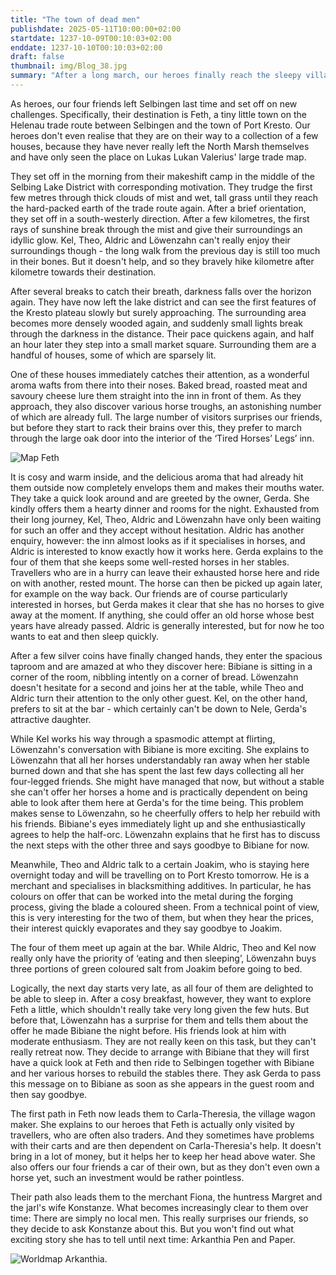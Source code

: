 ```yaml
---
title: "The town of dead men"
publishdate: 2025-05-11T10:00:00+02:00
startdate: 1237-10-09T00:10:03+02:00
enddate: 1237-10-10T00:10:03+02:00
draft: false
thumbnail: img/Blog_38.jpg
summary: "After a long march, our heroes finally reach the sleepy village of Feth today. They are surprised to meet Bibiane in the inn ‘Die müden Pferdebeine’ - but this is by no means the only surprise in the village. Find out what else awaits them in Feth here:"
---
```


As heroes, our four friends left Selbingen last time and set off on new challenges. Specifically, their destination is Feth, a tiny little town on the Helenau trade route between Selbingen and the town of Port Kresto. Our heroes don't even realise that they are on their way to a collection of a few houses, because they have never really left the North Marsh themselves and have only seen the place on Lukas Lukan Valerius' large trade map.

They set off in the morning from their makeshift camp in the middle of the Selbing Lake District with corresponding motivation. They trudge the first few metres through thick clouds of mist and wet, tall grass until they reach the hard-packed earth of the trade route again. After a brief orientation, they set off in a south-westerly direction. After a few kilometres, the first rays of sunshine break through the mist and give their surroundings an idyllic glow. Kel, Theo, Aldric and Löwenzahn can't really enjoy their surroundings though - the long walk from the previous day is still too much in their bones. But it doesn't help, and so they bravely hike kilometre after kilometre towards their destination.

After several breaks to catch their breath, darkness falls over the horizon again. They have now left the lake district and can see the first features of the Kresto plateau slowly but surely approaching. The surrounding area becomes more densely wooded again, and suddenly small lights break through the darkness in the distance. Their pace quickens again, and half an hour later they step into a small market square. Surrounding them are a handful of houses, some of which are sparsely lit.

One of these houses immediately catches their attention, as a wonderful aroma wafts from there into their noses. Baked bread, roasted meat and savoury cheese lure them straight into the inn in front of them. As they approach, they also discover various horse troughs, an astonishing number of which are already full. The large number of visitors surprises our friends, but before they start to rack their brains over this, they prefer to march through the large oak door into the interior of the ‘Tired Horses’ Legs’ inn.

<div class="img-max center">
  <img class="img-fluid" title="Karte Feth" alt="Map Feth" src="/img/feth.jpg" />
</div>

It is cosy and warm inside, and the delicious aroma that had already hit them outside now completely envelops them and makes their mouths water. They take a quick look around and are greeted by the owner, Gerda. She kindly offers them a hearty dinner and rooms for the night. Exhausted from their long journey, Kel, Theo, Aldric and Löwenzahn have only been waiting for such an offer and they accept without hesitation. Aldric has another enquiry, however: the inn almost looks as if it specialises in horses, and Aldric is interested to know exactly how it works here. Gerda explains to the four of them that she keeps some well-rested horses in her stables. Travellers who are in a hurry can leave their exhausted horse here and ride on with another, rested mount. The horse can then be picked up again later, for example on the way back. Our friends are of course particularly interested in horses, but Gerda makes it clear that she has no horses to give away at the moment. If anything, she could offer an old horse whose best years have already passed. Aldric is generally interested, but for now he too wants to eat and then sleep quickly.

After a few silver coins have finally changed hands, they enter the spacious taproom and are amazed at who they discover here: Bibiane is sitting in a corner of the room, nibbling intently on a corner of bread. Löwenzahn doesn't hesitate for a second and joins her at the table, while Theo and Aldric turn their attention to the only other guest. Kel, on the other hand, prefers to sit at the bar - which certainly can't be down to Nele, Gerda's attractive daughter.

While Kel works his way through a spasmodic attempt at flirting, Löwenzahn's conversation with Bibiane is more exciting. She explains to Löwenzahn that all her horses understandably ran away when her stable burned down and that she has spent the last few days collecting all her four-legged friends. She might have managed that now, but without a stable she can't offer her horses a home and is practically dependent on being able to look after them here at Gerda's for the time being. This problem makes sense to Löwenzahn, so he cheerfully offers to help her rebuild with his friends. Bibiane's eyes immediately light up and she enthusiastically agrees to help the half-orc. Löwenzahn explains that he first has to discuss the next steps with the other three and says goodbye to Bibiane for now.

Meanwhile, Theo and Aldric talk to a certain Joakim, who is staying here overnight today and will be travelling on to Port Kresto tomorrow. He is a merchant and specialises in blacksmithing additives. In particular, he has colours on offer that can be worked into the metal during the forging process, giving the blade a coloured sheen. From a technical point of view, this is very interesting for the two of them, but when they hear the prices, their interest quickly evaporates and they say goodbye to Joakim.

The four of them meet up again at the bar. While Aldric, Theo and Kel now really only have the priority of ‘eating and then sleeping’, Löwenzahn buys three portions of green coloured salt from Joakim before going to bed.

Logically, the next day starts very late, as all four of them are delighted to be able to sleep in. After a cosy breakfast, however, they want to explore Feth a little, which shouldn't really take very long given the few huts. But before that, Löwenzahn has a surprise for them and tells them about the offer he made Bibiane the night before. His friends look at him with moderate enthusiasm. They are not really keen on this task, but they can't really retreat now. They decide to arrange with Bibiane that they will first have a quick look at Feth and then ride to Selbingen together with Bibiane and her various horses to rebuild the stables there. They ask Gerda to pass this message on to Bibiane as soon as she appears in the guest room and then say goodbye.

The first path in Feth now leads them to Carla-Theresia, the village wagon maker. She explains to our heroes that Feth is actually only visited by travellers, who are often also traders. And they sometimes have problems with their carts and are then dependent on Carla-Theresia's help. It doesn't bring in a lot of money, but it helps her to keep her head above water. She also offers our four friends a car of their own, but as they don't even own a horse yet, such an investment would be rather pointless.

Their path also leads them to the merchant Fiona, the huntress Margret and the jarl's wife Konstanze. What becomes increasingly clear to them over time: There are simply no local men. This really surprises our friends, so they decide to ask Konstanze about this. But you won't find out what exciting story she has to tell until next time: Arkanthia Pen and Paper.

<div class="img-max center">
  <img class="img-fluid" title="Weltkarte Arkanthia" alt="Worldmap Arkanthia." src="/img/Arkanthia_Full_Map_Feth.jpg" />
</div>
